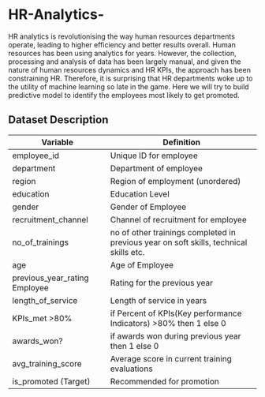 # HR-Analytics-
HR analytics is revolutionising the way human resources departments operate, leading to higher efficiency and better results overall. Human resources has been using analytics for years. However, the collection, processing and analysis of data has been largely manual, and given the nature of human resources dynamics and HR KPIs, the approach has been constraining HR. Therefore, it is surprising that HR departments woke up to the utility of machine learning so late in the game. Here we will try to build predictive model to identify the employees most likely to get promoted.

## Dataset Description
|Variable|	Definition|
|---|---|
|employee_id|	Unique ID for employee|
|department	|Department of employee|
|region	|Region of employment (unordered)|
|education|	Education Level|
|gender	|Gender of Employee|
|recruitment_channel|	Channel of recruitment for employee|
|no_of_trainings	|no of other trainings completed in previous year on soft skills, technical skills etc.|
|age	|Age of Employee|
|previous_year_rating	Employee |Rating for the previous year|
|length_of_service	|Length of service in years|
|KPIs_met >80%	|if Percent of KPIs(Key performance Indicators) >80% then 1 else 0|
|awards_won?	|if awards won during previous year then 1 else 0|
|avg_training_score	|Average score in current training evaluations|
|is_promoted	(Target)| Recommended for promotion|

